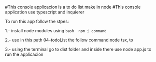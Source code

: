 #This console applicacion is a to do list make in node
#This console application use typescript and inquierer

To run this app follow the stpes:

1.- install node modules using ```bash 
npm i command```

2.- use in this path 04-todoList the follow command node tsx, to

3.- using the terminal go to dist folder and inside there use node app.js to run the applicacion

